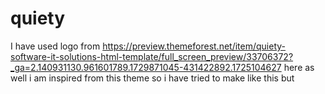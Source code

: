 # quiety
I have used logo from https://preview.themeforest.net/item/quiety-software-it-solutions-html-template/full_screen_preview/33706372?_ga=2.140931130.961601789.1729871045-431422892.1725104627 here as well i am inspired from this theme so i have tried to make like this but
